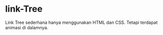 # link-Tree
Link Tree sederhana hanya menggunakan HTML dan CSS. Tetapi terdapat animasi di dalamnya.
